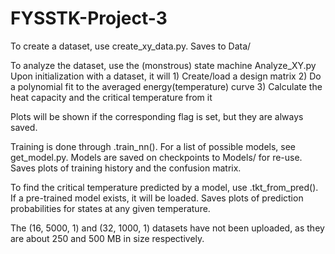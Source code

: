 # FYSSTK-Project-3

To create a dataset, use create_xy_data.py. Saves to Data/

To analyze the dataset, use the (monstrous) state machine Analyze_XY.py
Upon initialization with a dataset, it will 
    1) Create/load a design matrix
    2) Do a polynomial fit to the averaged energy(temperature) curve
    3) Calculate the heat capacity and the critical temperature from it

Plots will be shown if the corresponding flag is set, but they are always saved.

Training is done through .train_nn(). For a list of possible models, see get_model.py. Models are saved on checkpoints to Models/ for re-use. Saves plots of training history and the confusion matrix.

To find the critical temperature predicted by a model, use .tkt_from_pred(). If a pre-trained model exists, it will be loaded. Saves plots of prediction probabilities for states at any given temperature.


The (16, 5000, 1) and (32, 1000, 1) datasets have not been uploaded, as they are about 250 and 500 MB in size respectively.
